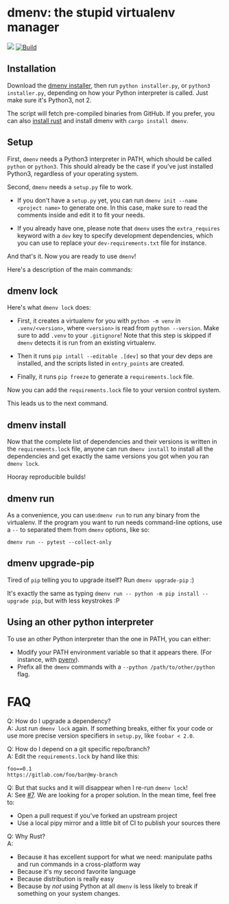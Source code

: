# dmenv: the stupid virtualenv manager

<a href="https://crates.io/crates/dmenv"><img src="https://img.shields.io/crates/v/dmenv.svg"/></a>
[![Build](https://img.shields.io/travis/dmerejkowsky/dmenv.svg?branch=master)](https://travis-ci.org/dmerejkowsky/dmenv)

## Installation

Download the [dmenv installer](https://raw.githubusercontent.com/dmerejkowsky/dmenv/master/installer.py), then run
`python installer.py`, or `python3 installer.py`, depending on how your Python interpreter is called. Just make
sure it's Python3, not 2.

The script will fetch pre-compiled binaries from GitHub. If you prefer, you can also [install rust](https://www.rust-lang.org/en-US/install.html) and install dmenv with `cargo install dmenv`.

## Setup

First, `dmenv` needs a Python3 interpreter in PATH, which should be called `python` or `python3`. This should already be the case if you've just installed Python3, regardless of your operating system.

Second, `dmenv` needs a `setup.py` file to work.

* If you don't have a `setup.py` yet, you can run `dmenv init --name <project
  name>` to generate one. In this case, make sure to read the comments inside
  and edit it to fit your needs.

* If you already have one, please note that `dmenv` uses the `extra_requires` keyword with a `dev` key
  to specify development dependencies, which you can use to replace your `dev-requirements.txt`
  file for instance.

And that's it. Now you are ready to use `dmenv`!

Here's a description of the main commands:

## dmenv lock

Here's what `dmenv lock` does:

* First, it creates a virtualenv for you with `python -m venv` in
  `.venv/<version>`, where `<version>` is read from `python --version`. Make
  sure to add `.venv` to your `.gitignore`! Note that this step is skipped
  if `dmenv` detects it is run from an existing virtualenv.

* Then it runs `pip intall --editable .[dev]` so that your dev deps are installed, and the scripts listed in `entry_points` are
  created.

* Finally, it runs `pip freeze` to generate a `requirements.lock` file.

Now you can add the `requirements.lock` file to your version control system.

This leads us to the next command.

## dmenv install

Now that the complete list of dependencies and their versions is written in the
`requirements.lock` file, anyone can run `dmenv install` to install all the
dependencies and get exactly the same versions you got when you ran `dmenv lock`.

Hooray reproducible builds!

## dmenv run

As a convenience, you can use:`dmenv run` to run any binary from the virtualenv. If the program you want to run
needs command-line options, use a `--` to separated them from `dmenv` options, like so:

```console
dmenv run -- pytest --collect-only
```

## dmenv upgrade-pip

Tired of `pip` telling you to upgrade itself? Run `dmenv upgrade-pip` :)

It's exactly the same as typing `dmenv run -- python -m pip install --upgrade pip`, but with less keystrokes :P

## Using an other python interpreter

To use an other Python interpreter than the one in PATH, you can either:

* Modify your PATH environment variable so that it appears there. (For instance, with [pyenv](https://github.com/pyenv/pyenv)).
* Prefix all the `dmenv` commands with a `--python /path/to/other/python` flag.

# FAQ

Q: How do I upgrade a dependency?<br/>
A: Just run `dmenv lock` again. If something breaks, either fix your code or
   use more precise version specifiers in `setup.py`, like `foobar < 2.0`.

Q: How do I depend on a git specific repo/branch?<br/>
A: Edit the `requirements.lock` by hand like this:

```
foo==0.1
https://gitlab.com/foo/bar@my-branch
```

Q: But that sucks and it will disappear when I re-run `dmenv lock`! <br />
A: See [#7](https://github.com/dmerejkowsky/dmenv/issues/7). We are looking for a proper solution. In the mean time, feel free to:

  * Open a pull request if you've forked an upstream project
  * Use a local pipy mirror and a little bit of CI to publish your sources there


Q: Why Rust? <br />
A:

* Because it has excellent support for what we need: manipulate paths and run commands in a cross-platform way
* Because it's my second favorite language
* Because distribution is really easy
* Because by *not* using Python at all `dmenv` is less likely to break if something on your system changes.
